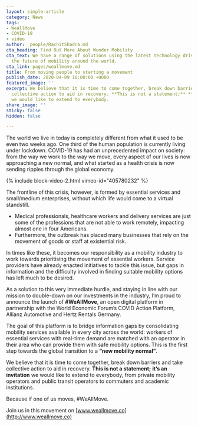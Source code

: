 ```yaml
---
layout: simple-article
category: News
tags:
- WeAllMove
- COVID-19
- video
author: _people/RachitShadra.md
cta_heading: Find Out More About Wunder Mobility
cta_text: We have a range of solutions using the latest technology driving forward
  the future of mobility around the world.
cta_link: pages/weallmove.md
title: From moving people to starting a movement
publish_date: 2020-04-09 16:00:00 +0000
featured_image: ''
excerpt: We believe that it is time to come together, break down barriers and take
  collective action to aid in recovery. **This is not a statement;** **it’s an** **invitation**
  we would like to extend to everybody.
share_image: ''
sticky: false
hidden: false

---
```

The world we live in today is completely different from what it used to be even two weeks ago. One third of the human population is currently living under lockdown. COVID-19 has had an unprecedented impact on society: from the way we work to the way we move, every aspect of our lives is now approaching a new normal, and what started as a health crisis is now sending ripples through the global economy.

{% include block-video-2.html vimeo-id="405780232" %}

The frontline of this crisis, however, is formed by essential services and small/medium enterprises, without which life would come to a virtual standstill.

* Medical professionals, healthcare workers and delivery services are just some of the professions that are not able to work remotely, impacting almost one in four Americans.
* Furthermore, the outbreak has placed many businesses that rely on the movement of goods or staff at existential risk.

In times like these, it becomes our responsibility as a mobility industry to work towards prioritising the movement of essential workers. Service providers have already enacted initiatives to tackle this issue, but gaps in information and the difficulty involved in finding suitable mobility options has left much to be desired.

As a solution to this very immediate hurdle, and staying in line with our mission to double-down on our investments in the industry, I’m proud to announce the launch of **#WeAllMove**, an open digital platform in partnership with the World Economic Forum’s COVID Action Platform, Allianz Automotive and Hertz Rentals Germany.

The goal of this platform is to bridge information gaps by consolidating mobility services available in every city across the world: workers of essential services with real-time demand are matched with an operator in their area who can provide them with safe mobility options. This is the first step towards the global transition to a **“new mobility normal”**.

We believe that it is time to come together, break down barriers and take collective action to aid in recovery. **This is not a statement;** **it’s an** **invitation** we would like to extend to everybody, from private mobility operators and public transit operators to commuters and academic institutions.

Because if one of us moves, #WeAllMove.

Join us in this movement on [www.weallmove.co](http://www.weallmove.co)